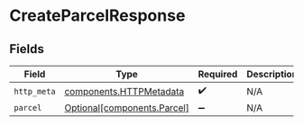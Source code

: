 # CreateParcelResponse


## Fields

| Field                                                              | Type                                                               | Required                                                           | Description                                                        |
| ------------------------------------------------------------------ | ------------------------------------------------------------------ | ------------------------------------------------------------------ | ------------------------------------------------------------------ |
| `http_meta`                                                        | [components.HTTPMetadata](../../models/components/httpmetadata.md) | :heavy_check_mark:                                                 | N/A                                                                |
| `parcel`                                                           | [Optional[components.Parcel]](../../models/components/parcel.md)   | :heavy_minus_sign:                                                 | N/A                                                                |